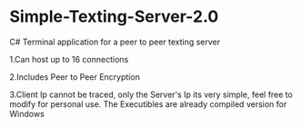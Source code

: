# Simple-Texting-Server-2.0
C# Terminal application for a peer to peer texting server  

1.Can host up to 16 connections 

2.Includes Peer to Peer Encryption 

3.Client Ip cannot be traced, only the Server's Ip 
its very simple, feel free to modify for personal use. The Executibles are already compiled version for Windows
